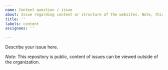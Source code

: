 ```yaml
---
name: Content question / issue
about: Issue regarding content or structure of the websites. Note, this repository is public, content of issues can be viewed outside of the organization.
title: ''
labels: content
assignees: ''

---
```


Describe your issue here.

*Note*: This repository is public, content of issues can be viewed outside of the organization.
